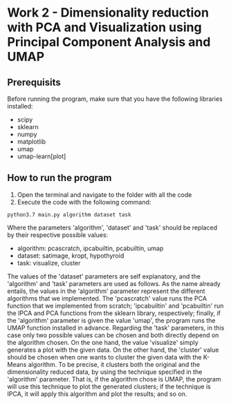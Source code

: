 # Work 2 - Dimensionality reduction with PCA and Visualization using Principal Component Analysis and UMAP

## Prerequisits
Before running the program, make sure that you have the following libraries installed:
- scipy
- sklearn
- numpy
- matplotlib
- umap
- umap-learn[plot]

## How to run the program
1) Open the terminal and navigate to the folder with all the code
2) Execute the code with the following command:

`python3.7 main.py algorithm dataset task`

Where the parameters 'algorithm', 'dataset' and 'task' should be replaced by their respective possible values:
- algorithm: pcascratch, ipcabuiltin, pcabuiltin, umap
- dataset: satimage, kropt, hypothyroid
- task: visualize, cluster

The values of the 'dataset' parameters are self explanatory, and the 'algorithm' and 'task' parameters are used as follows.
As the name already entails, the values in the 'algorithm' parameter represent the different algorithms that we implemented. The 'pcascratch' value runs the 
PCA function that we implemented from scratch; 'ipcabuiltin' and 'pcabuiltin' run the IPCA and PCA functions from the sklearn library, respectively; finally, if the 'algorithm' parameter is given the value 'umap', the program runs the UMAP function installed in advance.
Regarding the 'task' parameters, in this case only two possible values can be chosen and both directly depend on the algorithm chosen. On the one hand, the value 'visualize' simply generates a plot with the given data. On the other hand, the 'cluster' value should be chosen when one wants to cluster the given data with the K-Means algorithm. To be precise, it clusters both the original and the dimensionality reduced data, by using the technique specified in the 'algorithm' parameter. That is, if the algorithm chose is UMAP, the program will use this technique to plot the generated clusters; if the technique is IPCA, it will apply this algorithm and plot the results; and so on.
